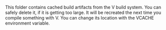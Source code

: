 This folder contains cached build artifacts from the V build system.
You can safely delete it, if it is getting too large.
It will be recreated the next time you compile something with V.
You can change its location with the VCACHE environment variable.
